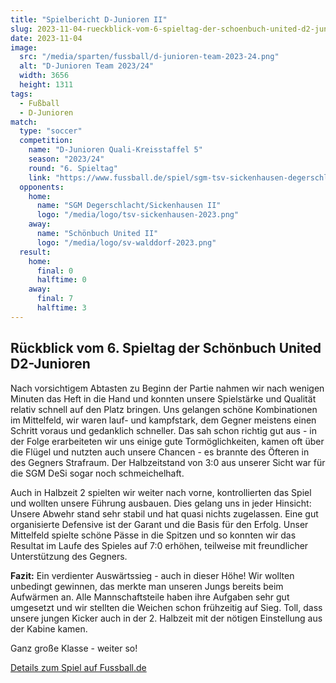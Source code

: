 ```yaml
---
title: "Spielbericht D-Junioren II"
slug: 2023-11-04-rueckblick-vom-6-spieltag-der-schoenbuch-united-d2-junioren
date: 2023-11-04
image:
  src: "/media/sparten/fussball/d-junioren-team-2023-24.png"
  alt: "D-Junioren Team 2023/24"
  width: 3656
  height: 1311
tags:
  - Fußball
  - D-Junioren
match:
  type: "soccer"
  competition:
    name: "D-Junioren Quali-Kreisstaffel 5"
    season: "2023/24"
    round: "6. Spieltag"
    link: "https://www.fussball.de/spiel/sgm-tsv-sickenhausen-degerschlacht-ii-sgm-sv-walddorf-schoenbuch-united-ii/-/spiel/02MSOAS7K0000000VS5489B4VV7JEO4N#!/"
  opponents:
    home:
      name: "SGM Degerschlacht/Sickenhausen II"
      logo: "/media/logo/tsv-sickenhausen-2023.png"
    away:
      name: "Schönbuch United II"
      logo: "/media/logo/sv-walddorf-2023.png"
  result:
    home:
      final: 0
      halftime: 0
    away:
      final: 7
      halftime: 3
---
```

## Rückblick vom 6. Spieltag der Schönbuch United D2-Junioren

Nach vorsichtigem Abtasten zu Beginn der Partie nahmen wir nach wenigen Minuten das Heft in die Hand und konnten unsere Spielstärke und Qualität relativ schnell auf den Platz bringen. Uns gelangen schöne Kombinationen im Mittelfeld, wir waren lauf- und kampfstark, dem Gegner meistens einen Schritt voraus und gedanklich schneller. Das sah schon richtig gut aus - in der Folge erarbeiteten wir uns einige gute Tormöglichkeiten, kamen oft über die Flügel und nutzten auch unsere Chancen - es brannte des Öfteren in des Gegners Strafraum. Der Halbzeitstand von 3:0 aus unserer Sicht war für die SGM DeSi sogar noch schmeichelhaft.

Auch in Halbzeit 2 spielten wir weiter nach vorne, kontrollierten das Spiel und wollten unsere Führung ausbauen. Dies gelang uns in jeder Hinsicht: Unsere Abwehr stand sehr stabil und hat quasi nichts zugelassen. Eine gut organisierte Defensive ist der Garant und die Basis für den Erfolg. Unser Mittelfeld spielte schöne Pässe in die Spitzen und so konnten wir das Resultat im Laufe des Spieles auf 7:0 erhöhen, teilweise mit freundlicher Unterstützung des Gegners.

**Fazit:** Ein verdienter Auswärtssieg - auch in dieser Höhe! Wir wollten unbedingt gewinnen, das merkte man unseren Jungs bereits beim Aufwärmen an. Alle Mannschaftsteile haben ihre Aufgaben sehr gut umgesetzt und wir stellten die Weichen schon frühzeitig auf Sieg. Toll, dass unsere jungen Kicker auch in der 2. Halbzeit mit der nötigen Einstellung aus der Kabine kamen.

Ganz große Klasse - weiter so!

[Details zum Spiel auf Fussball.de](https://www.fussball.de/spiel/sgm-tsv-sickenhausen-degerschlacht-ii-sgm-sv-walddorf-schoenbuch-united-ii/-/spiel/02MSOAS7K0000000VS5489B4VV7JEO4N#!/)
